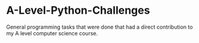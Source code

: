 # A-Level-Python-Challenges
General programming tasks that were done that had a direct contribution to my A level computer science course.
